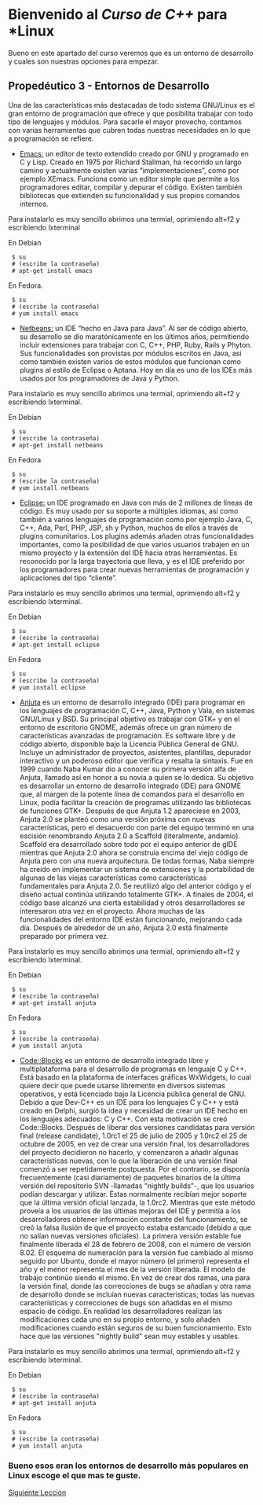 # Bienvenido al *Curso de C++* para *Linux

Bueno en este apartado del curso veremos que es un entorno de desarrollo y cuales son nuestras opciones para empezar.

## Propedéutico 3 - Entornos de Desarrollo

Una de las características más destacadas de todo sistema GNU/Linux es el gran entorno de programación que ofrece y que posibilita trabajar con todo tipo de lenguajes y módulos. Para sacarle el mayor provecho, contamos con varias herramientas que cubren todas nuestras necesidades en lo que a programación se refiere.

 * [Emacs:](http://www.gnu.org/software/emacs/) un editor de texto extendido creado por GNU y programado en C y Lisp. Creado en 1975 por Richard Stallman, ha recorrido un largo camino y actualmente existen varias “implementaciones”, como por ejemplo XEmacs. Funciona como un editor simple que permite a los programadores editar, compilar y depurar el código. Existen también bibliotecas que extienden su funcionalidad y sus propios comandos internos.


Para instalarlo es muy sencillo abrimos una termial, oprimiendo alt+f2 y escribiendo lxterminal

En Debian 

     $ su
     # (escribe la contraseña)
     # apt-get install emacs 

En Fedora.

     $ su
     # (escribe la contraseña)
     # yum install emacs 

 * [Netbeans:](https://netbeans.org/index_es.html) un IDE “hecho en Java para Java”. Al ser de código abierto, su desarrollo se dio maratónicamente en los últimos años, permitiendo incluir extensiones para trabajar con C, C++, PHP, Ruby, Rails y Phyton. Sus funcionalidades son provistas por módulos escritos en Java, así como también existen varios de estos módulos que funcionan como plugins al estilo de Eclipse o Aptana. Hoy en día es uno de los IDEs más usados por los programadores de Java y Python.

Para instalarlo es muy sencillo abrimos una termial, oprimiendo alt+f2 y escribiendo lxterminal.

En Debian 

     $ su
     # (escribe la contraseña)
     # apt-get install netbeans 

En Fedora

     $ su
     # (escribe la contraseña)
     # yum install netbeans
 
 * [Eclipse:](http://www.eclipse.org/) un IDE programado en Java con más de 2 millones de líneas de código. Es muy usado por su soporte a múltiples idiomas, así como también a varios lenguajes de programación como por ejemplo Java, C, C++, Ada, Perl, PHP, JSP, sh y Python, muchos de ellos a través de plugins comunitarios. Los plugins además añaden otras funcionalidades importantes, como la posibilidad de que varios usuarios trabajen en un mismo proyecto y la extensión del IDE hacia otras herramientas. Es reconocido por la larga trayectoria que lleva, y es el IDE preferido por los programadores para crear nuevas herramientas de programación y aplicaciones del tipo “cliente”.

Para instalarlo es muy sencillo abrimos una termial, oprimiendo alt+f2 y escribiendo lxterminal. 

En Debian 

     $ su
     # (escribe la contraseña)
     # apt-get install eclipse 

En Fedora

     $ su
     # (escribe la contraseña)
     # yum install eclipse

 * [Anjuta](http://anjuta.org/) es un entorno de desarrollo integrado (IDE) para programar en los lenguajes de programación C, C++, Java, Python y Vala, en sistemas GNU/Linux y BSD. Su principal objetivo es trabajar con GTK+ y en el entorno de escritorio GNOME, además ofrece un gran número de características avanzadas de programación. Es software libre y de código abierto, disponible bajo la Licencia Pública General de GNU. 
 Incluye un administrador de proyectos, asistentes, plantillas, depurador interactivo y un poderoso editor que verifica y resalta la sintaxis.
Fue en 1999 cuando Naba Kumar dio a conocer su primera versión alfa de Anjuta, llamado así en honor a su novia a quien se lo dedica. Su objetivo es desarrollar un entorno de desarrollo integrado (IDE) para GNOME que, al margen de la potente línea de comandos para el desarrollo en Linux, podía facilitar la creación de programas utilizando las bibliotecas de funciones GTK+. Después de que Anjuta 1.2 apareciese en 2003, Anjuta 2.0 se planteó como una versión próxima con nuevas características, pero el desacuerdo con parte del equipo terminó en una escisión renombrando Anjuta 2.0 a Scaffold (literalmente, andamio). Scaffold era desarrollado sobre todo por el equipo anterior de gIDE mientras que Anjuta 2.0 ahora se construía encima del viejo código de Anjuta pero con una nueva arquitectura.
 De todas formas, Naba siempre ha creído en implementar un sistema de extensiones y la portabilidad de algunas de las viejas características como características fundamentales para Anjuta 2.0. Se reutilizó algo del anterior código y el diseño actual continúa utilizando totalmente GTK+.
 A finales de 2004, el código base alcanzó una cierta estabilidad y otros desarrolladores se interesaron otra vez en el proyecto. Ahora muchas de las funcionalidades del entorno IDE están funcionando, mejorando cada día. Después de alrededor de un año, Anjuta 2.0 está finalmente preparado por primera vez.

Para instalarlo es muy sencillo abrimos una termial, oprimiendo alt+f2 y escribiendo lxterminal.

En Debian 

     $ su
     # (escribe la contraseña)
     # apt-get install anjuta 

En Fedora

     $ su
     # (escribe la contraseña)
     # yum install anjuta
 
 * [Code::Blocks]() es un entorno de desarrollo integrado libre y multiplataforma para el desarrollo de programas en lenguaje C y C++. Está basado en la plataforma de interfaces gráficas WxWidgets, lo cual quiere decir que puede usarse libremente en diversos sistemas operativos, y está licenciado bajo la Licencia pública general de GNU.
 Debido a que Dev-C++ es un IDE para los lenguajes C y C++ y está creado en Delphi, surgió la idea y necesidad de crear un IDE hecho en los lenguajes adecuados: C y C++. Con esta motivación se creó Code::Blocks.
 Después de liberar dos versiones candidatas para versión final (release candidate), 1.0rc1 el 25 de julio de 2005 y 1.0rc2 el 25 de octubre de 2005, en vez de crear una versión final, los desarrolladores del proyecto decidieron no hacerlo, y comenzaron a añadir algunas características nuevas, con lo que la liberación de una versión final comenzó a ser repetidamente postpuesta. Por el contrario, se disponía frecuentemente (casi diariamente) de paquetes binarios de la última versión del repositorio SVN -llamadas "nightly builds"-, que los usuarios podían descargar y utilizar. Éstas normalmente recibían mejor soporte que la última versión oficial lanzada, la 1.0rc2. Mientras que este método proveía a los usuarios de las últimas mejoras del IDE y permitía a los desarrolladores obtener información constante del funcionamiento, se creó la falsa ilusión de que el proyecto estaba estancado (debido a que no salían nuevas versiones oficiales).
 La primera versión estable fue finalmente liberada el 28 de febrero de 2008, con el número de versión 8.02. El esquema de numeración para la versión fue cambiado al mismo seguido por Ubuntu, donde el mayor número (el primero) representa el año y el menor representa el mes de la versión liberada.
 El modelo de trabajo continúo siendo el mismo. En vez de crear dos ramas, una para la versión final, donde las correcciones de bugs se añadían y otra rama de desarrollo donde se incluían nuevas características; todas las nuevas características y correcciones de bugs son añadidas en el mismo espacio de código. En realidad los desarrolladores realizan las modificaciones cada uno en su propio entorno, y solo añaden modificaciones cuando están seguros de su buen funcionamiento. Esto hace que las versiones "nightly build" sean muy estables y usables.

Para instalarlo es muy sencillo abrimos una termial, oprimiendo alt+f2 y escribiendo lxterminal.

En Debian 

     $ su
     # (escribe la contraseña)
     # apt-get install anjuta 

En Fedora

     $ su
     # (escribe la contraseña)
     # yum install anjuta 


### Bueno esos eran los entornos de desarrollo más populares en Linux escoge el que mas te guste.

[Siguiente Lección](../Propedéutico03-EntornosDesarrollo/)
 
